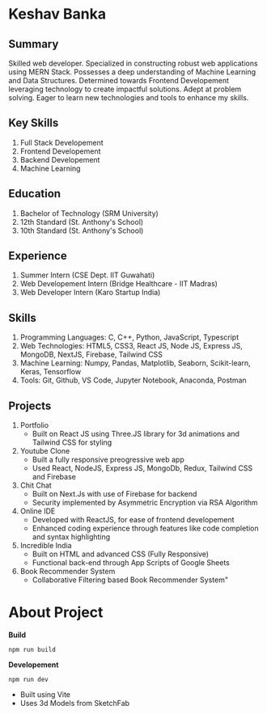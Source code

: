 # Keshav Banka

## Summary

Skilled web developer. Specialized in constructing robust web applications using MERN Stack. Possesses a deep understanding of Machine Learning and Data Structures. Determined towards Frontend Developement leveraging technology to create impactful solutions. Adept at problem solving. Eager to learn new technologies and tools to enhance my skills.

## Key Skills

1. Full Stack Developement
2. Frontend Developement
3. Backend Developement
4. Machine Learning

## Education

1. Bachelor of Technology (SRM University)
2. 12th Standard (St. Anthony's School)
3. 10th Standard (St. Anthony's School)

## Experience

1. Summer Intern (CSE Dept. IIT Guwahati)
2. Web Developement Intern (Bridge Healthcare - IIT Madras)
3. Web Developer Intern (Karo Startup India)

## Skills

1. Programming Languages: C, C++, Python, JavaScript, Typescript
2. Web Technologies: HTML5, CSS3, React JS, Node JS, Express JS, MongoDB, NextJS, Firebase, Tailwind CSS
3. Machine Learning: Numpy, Pandas, Matplotlib, Seaborn, Scikit-learn, Keras, Tensorflow
4. Tools: Git, Github, VS Code, Jupyter Notebook, Anaconda, Postman

## Projects

1. Portfolio
   - Built on React JS using Three.JS library for 3d animations and Tailwind CSS for styling
2. Youtube Clone
   - Built a fully responsive preogressive web app
   - Used React, NodeJS, Express JS, MongoDb, Redux, Tailwind CSS and Firebase
3. Chit Chat
   - Built on Next.Js with use of Firebase for backend
   - Security implemented by Asymmetric Encryption via RSA Algorithm
4. Online IDE
   - Developed with ReactJS, for ease of frontend developement
   - Enhanced coding experience through features like code completion and syntax highlighting
5. Incredible India
   - Built on HTML and advanced CSS (Fully Responsive)
   - Functional back-end through App Scripts of Google Sheets
6. Book Recommender System
   - Collaborative Filtering based Book Recommender System"

# About Project

**Build**

`npm run build`

**Developement**

`npm run dev`

- Built using Vite
- Uses 3d Models from SketchFab
